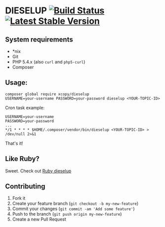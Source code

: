 
DIESELUP [![Build Status](https://travis-ci.org/xcopy/dieselup.svg?branch=master)](https://travis-ci.org/xcopy/dieselup) [![Latest Stable Version](https://poser.pugx.org/xcopy/dieselup/v/stable)](https://packagist.org/packages/xcopy/dieselup)
========

System requirements
-------------------

* *nix
* Git
* PHP 5.4.x (also `curl` and `php5-curl`)
* Composer

Usage:
------

```shell
composer global require xcopy/dieselup
USERNAME=your-username PASSWORD=your-password dieselup <YOUR-TOPIC-ID>
```

Cron task example:

```shell
USERNAME=your-username
PASSWORD=your-password
...
*/1 * * * * $HOME/.composer/vendor/bin/dieselup <YOUR-TOPIC-ID> > /dev/null 2>&1
```

That's it!

Like Ruby?
---------

Sweet. Check out [Ruby dieselup](https://github.com/xcopy/dieselup-ruby) 

Contributing
------------

1. Fork it
2. Create your feature branch (`git checkout -b my-new-feature`)
3. Commit your changes (`git commit -am 'Add some feature'`)
4. Push to the branch (`git push origin my-new-feature`)
5. Create a new Pull Request
